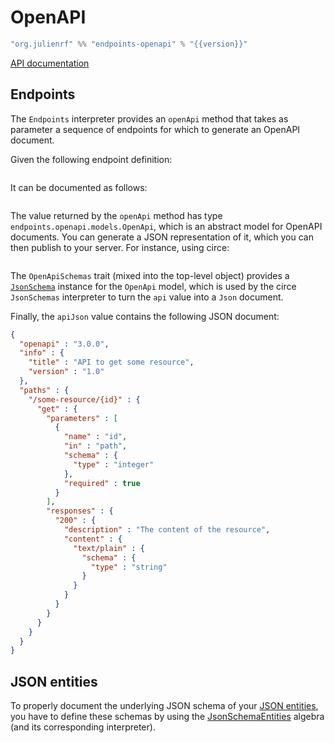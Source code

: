 # OpenAPI

~~~ scala expandVars=true
"org.julienrf" %% "endpoints-openapi" % "{{version}}"
~~~

[API documentation](api:endpoints.openapi.package)

## Endpoints

The `Endpoints` interpreter provides an `openApi` method
that takes as parameter a sequence of endpoints for which
to generate an OpenAPI document.

Given the following endpoint definition:

~~~ scala src=../../../../../algebras/algebra/src/test/scala/endpoints/algebra/EndpointsDocs.scala#documented-endpoint-definition
~~~

It can be documented as follows:

~~~ scala src=../../../../../openapi/openapi/src/test/scala/endpoints/openapi/EndpointsDocs.scala#documentation
~~~

The value returned by the `openApi` method has type `endpoints.openapi.models.OpenApi`,
which is an abstract model for OpenAPI documents. You can generate a JSON
representation of it, which you can then publish to your server. For instance, using circe:

~~~ scala src=../../../../../openapi/openapi/src/test/scala/endpoints/openapi/EndpointsDocs.scala#documentation-asjson
~~~

The `OpenApiSchemas` trait (mixed into the top-level object) provides a
[`JsonSchema`](/algebras/json-schemas.md) instance for the `OpenApi` model, which
is used by the circe `JsonSchemas` interpreter to turn the `api` value into a `Json`
document.

Finally, the `apiJson` value contains the following JSON document:

~~~ json
{
  "openapi" : "3.0.0",
  "info" : {
    "title" : "API to get some resource",
    "version" : "1.0"
  },
  "paths" : {
    "/some-resource/{id}" : {
      "get" : {
        "parameters" : [
          {
            "name" : "id",
            "in" : "path",
            "schema" : {
              "type" : "integer"
            },
            "required" : true
          }
        ],
        "responses" : {
          "200" : {
            "description" : "The content of the resource",
            "content" : {
              "text/plain" : {
                "schema" : {
                  "type" : "string"
                }
              }
            }
          }
        }
      }
    }
  }
}
~~~

## JSON entities

To properly document the underlying JSON schema of your [JSON entities](/algebras/json-entities.md),
you have to define these schemas by using the
[JsonSchemaEntities](/algebras/json-entities.md#jsonschemaentities)
algebra (and its corresponding interpreter).
